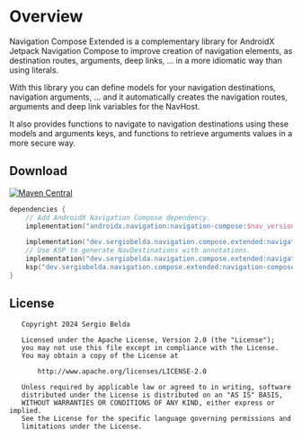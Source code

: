 # Overview

Navigation Compose Extended is a complementary library for AndroidX Jetpack Navigation Compose to 
improve creation of navigation elements, as destination routes, arguments, deep links, … in a 
more idiomatic way than using literals.

With this library you can define models for your navigation destinations, navigation arguments, ...
and it automatically creates the navigation routes, arguments and deep link variables for the NavHost.

It also provides functions to navigate to navigation destinations using these models and arguments 
keys, and functions to retrieve arguments values in a more secure way.

## Download

[![Maven Central](https://img.shields.io/maven-central/v/dev.sergiobelda.navigation.compose.extended/navigation-compose-extended)](https://search.maven.org/search?q=g:dev.sergiobelda.navigation.compose.extended)

```kotlin
dependencies {
    // Add AndroidX Navigation Compose dependency.
    implementation("androidx.navigation:navigation-compose:$nav_version")

    implementation("dev.sergiobelda.navigation.compose.extended:navigation-compose-extended:$version")
    // Use KSP to generate NavDestinations with annotations.
    implementation("dev.sergiobelda.navigation.compose.extended:navigation-compose-extended-compiler:$version")
    ksp("dev.sergiobelda.navigation.compose.extended:navigation-compose-extended-compiler:$version")
}
```

## License

```
   Copyright 2024 Sergio Belda

   Licensed under the Apache License, Version 2.0 (the "License");
   you may not use this file except in compliance with the License.
   You may obtain a copy of the License at

       http://www.apache.org/licenses/LICENSE-2.0

   Unless required by applicable law or agreed to in writing, software
   distributed under the License is distributed on an "AS IS" BASIS,
   WITHOUT WARRANTIES OR CONDITIONS OF ANY KIND, either express or implied.
   See the License for the specific language governing permissions and
   limitations under the License.
```